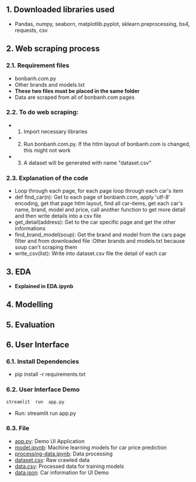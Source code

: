 ## **1. Downloaded libraries used**
*   Pandas, numpy, seaborn, matplotlib.pyplot, sklearn.preprocessing, bs4, requests, csv
## **2. Web scraping process**
### **2.1. Requirement files** 
*   bonbanh.com.py
*   Other brands and models.txt
*   **These two files must be placed in the same folder**
*   Data are scraped from all of bonbanh.com pages
### **2.2. To do web scraping:**
*   1. Import necessary libraries
*   2. Run bonbanh.com.py. If the htlm layout of bonbanh.com is changed, this might not work
*   3. A dataset will be generated with name "dataset.csv"
### **2.3. Explanation of the code**
*   Loop through each page, for each page loop through each car's item
*   def find_car(n): Get to each page of bonbanh.com, apply 'utf-8' encoding, get that page htlm layout, find all car-items, get each car's name, brand, model and price, call another function to get more detail and then write details into a csv file
*   get_detail(address): Get to the car specific page and get the other informations
*   find_brand_model(soup): Get the brand and model from the cars page filter and from downloaded file :Other brands and models.txt because soup can't scraping them
*   write_csv(list): Write into dataset.csv file the detail of each car
## **3. EDA**
*   **Explained in EDA.ipynb**
## **4. Modelling**
## **5. Evaluation**
## **6. User Interface**

### **6.1. Install Dependencies**

- pip install -r requirements.txt
  
### **6.2. User Interface Demo**
```bash
streamlit  run  app.py
```
- Run: streamlit run app.py

### **6.3. File**
- [app.py](./app.py): Demo UI Application
- [model.ipynb](./model.ipynb): Machine learning models for car price prediction
- [processing-data.ipynb](./processing-data.ipynb): Data processing
- [dataset.csv](./dataset.csv): Raw crawled data
- [data.csv](./data.csv): Processed data for training models
- [data.json](./data.json): Car information for UI Demo

